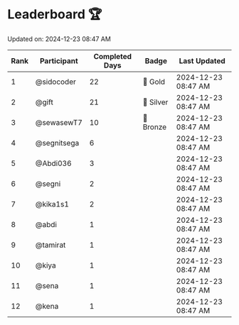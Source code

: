 # Leaderboard 🏆

Updated on: 2024-12-23 08:47 AM

| Rank | Participant       | Completed Days | Badge      | Last Updated         |
|------|-------------------|----------------|------------|----------------------|
| 1    | @sidocoder        | 22             | 🏅 Gold     | 2024-12-23 08:47 AM |
| 2    | @gift             | 21             | 🥈 Silver   | 2024-12-23 08:47 AM |
| 3    | @sewasewT7        | 10             | 🥉 Bronze   | 2024-12-23 08:47 AM |
| 4    | @segnitsega       | 6              |            | 2024-12-23 08:47 AM |
| 5    | @Abdi036          | 3              |            | 2024-12-23 08:47 AM |
| 6    | @segni            | 2              |            | 2024-12-23 08:47 AM |
| 7    | @kika1s1          | 2              |            | 2024-12-23 08:47 AM |
| 8    | @abdi             | 1              |            | 2024-12-23 08:47 AM |
| 9    | @tamirat          | 1              |            | 2024-12-23 08:47 AM |
| 10   | @kiya             | 1              |            | 2024-12-23 08:47 AM |
| 11   | @sena             | 1              |            | 2024-12-23 08:47 AM |
| 12   | @kena             | 1              |            | 2024-12-23 08:47 AM |

